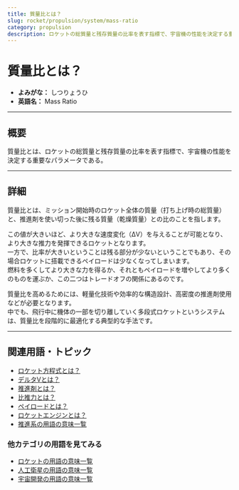 ```yaml
---
title: 質量比とは？
slug: rocket/propulsion/system/mass-ratio
category: propulsion
description: ロケットの総質量と残存質量の比率を表す指標で、宇宙機の性能を決定する重要なパラメータである質量比の意味・定義・内容について解説します。  
---
```


# 質量比とは？

- **よみがな：** しつりょうひ  
- **英語名：** Mass Ratio  

---

## 概要

質量比とは、ロケットの総質量と残存質量の比率を表す指標で、宇宙機の性能を決定する重要なパラメータである。  

---

## 詳細

質量比とは、ミッション開始時のロケット全体の質量（打ち上げ時の総質量）と、推進剤を使い切った後に残る質量（乾燥質量）との比のことを指します。  

この値が大きいほど、より大きな速度変化（ΔV）を与えることが可能となり、より大きな推力を発揮できるロケットとなります。  
一方で、比率が大きいということは残る部分が少ないということでもあり、その場合ロケットに搭載できるペイロードは少なくなってしまいます。  
燃料を多くしてより大きな力を得るか、それともペイロードを増やしてより多くのものを運ぶか、この二つはトレードオフの関係にあるのです。  

質量比を高めるためには、軽量化技術や効率的な構造設計、高密度の推進剤使用などが必要となります。  
中でも、飛行中に機体の一部を切り離していく多段式ロケットというシステムは、質量比を段階的に最適化する典型的な手法です。  

---

## 関連用語・トピック

- [ロケット方程式とは？](rocket/propulsion/system/rocket-equation)
- [デルタVとは？](orbit/mechanics/delta-v-budget)
- [推進剤とは？](rocket/propulsion/system/propellant)
- [比推力とは？](rocket/propulsion/system/isp)
- [ペイロードとは？](rocket/system/payload)
- [ロケットエンジンとは？](rocket/propulsion/rocket-engine)
- [推進系の用語の意味一覧](category/propulsion)

### 他カテゴリの用語を見てみる
- [ロケットの用語の意味一覧](category/rocket)
- [人工衛星の用語の意味一覧](category/satellite)
- [宇宙開発の用語の意味一覧](category/glossary)
